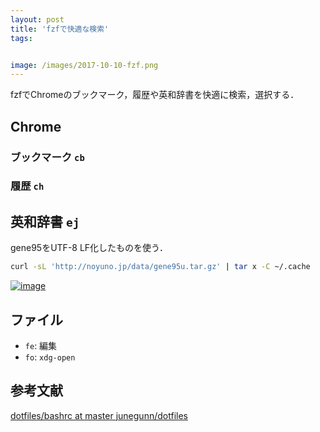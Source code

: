 ```yaml
---
layout: post
title: 'fzfで快適な検索'
tags:


image: /images/2017-10-10-fzf.png
---
```


fzfでChromeのブックマーク，履歴や英和辞書を快適に検索，選択する．

## Chrome

### ブックマーク `cb`

<script src="https://gist-it.appspot.com/http://github.com/noyuno/dotfiles/raw/master/.zsh_aliases?slice=586:615"></script>


### 履歴 `ch`

<script src="https://gist-it.appspot.com/http://github.com/noyuno/dotfiles/raw/master/.zsh_aliases?slice=565:585"></script>


## 英和辞書 `ej`

gene95をUTF-8 LF化したものを使う．

~~~sh
curl -sL 'http://noyuno.jp/data/gene95u.tar.gz' | tar x -C ~/.cache
~~~

<script src="https://gist-it.appspot.com/http://github.com/noyuno/dotfiles/raw/master/.zsh_aliases?slice=334:339"></script>

[![image]({{page.image}})]({{page.image}})

## ファイル

- `fe`: 編集
- `fo`: `xdg-open`

## 参考文献

[dotfiles/bashrc at master junegunn/dotfiles](https://github.com/junegunn/dotfiles/blob/master/bashrc)

